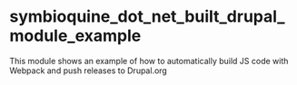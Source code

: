 # symbioquine_dot_net_built_drupal_module_example
This module shows an example of how to automatically build JS code with Webpack and push releases to Drupal.org
